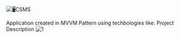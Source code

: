 ![🖥️CSMS](https://github.com/user-attachments/assets/b14ed2a3-4334-4455-aade-ce4caf796555)

Application created in MVVM Pattern using techbologies like:
Project Description
![1](https://github.com/user-attachments/assets/c4ea414a-49e7-479d-a570-f99d5da17370)
